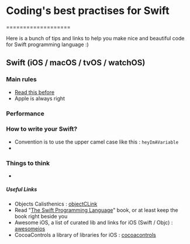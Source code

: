 # Coding's best practises for Swift
===================

Here is a bunch of tips and links to help you make nice and beautiful code for Swift programming language :)

## Swift (iOS / macOS / tvOS / watchOS)
### Main rules
- [Read this before]
- Apple is always right
### Performance
### How to write your Swift?
- Convention is to use the upper camel case like this : `heyImAVariable`
- 
### Things to think
- 

##### Useful Links
- Objects Calisthenics : [objectCLink]
- Read "[The Swift Programming Language]" book, or at least keep the book right beside you 
- Awesome iOS, a list of curated lib and links for iOS (Swift / Objc) : [awesomeios]
- CocoaControls a library of libraries for iOS : [cocoacontrols]

[Read this before]: https://github.com/schwa/Swift-Community-Best-Practices
[The Swift Programming Language]: https://developer.apple.com/library/content/documentation/Swift/Conceptual/Swift_Programming_Language/index.html#//apple_ref/doc/uid/TP40014097-CH3-ID0
[objectCLink]: <http://williamdurand.fr/2013/06/03/object-calisthenics/>
[awesomeios]: https://github.com/vsouza/awesome-ios
[cocoacontrols]: https://www.cocoacontrols.com/
